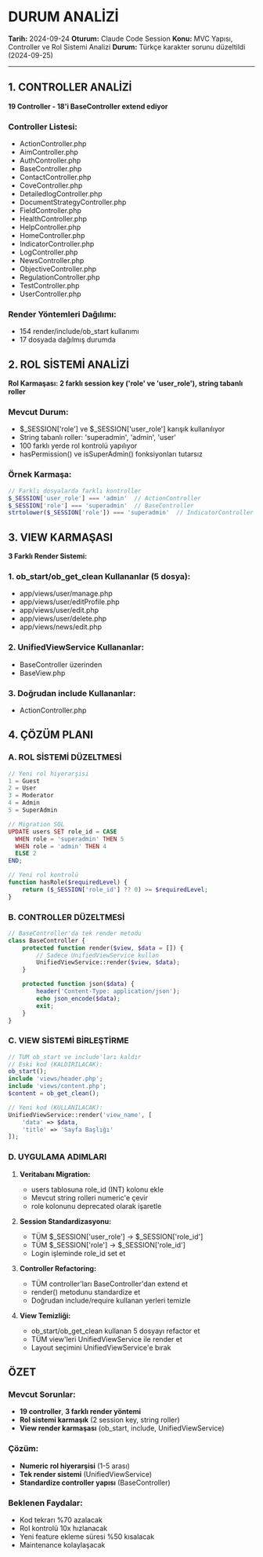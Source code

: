 # DURUM ANALİZİ

**Tarih:** 2024-09-24
**Oturum:** Claude Code Session
**Konu:** MVC Yapısı, Controller ve Rol Sistemi Analizi
**Durum:** Türkçe karakter sorunu düzeltildi (2024-09-25)

---

## 1. CONTROLLER ANALİZİ

**19 Controller - 18'i BaseController extend ediyor**

### Controller Listesi:
- ActionController.php
- AimController.php
- AuthController.php
- BaseController.php
- ContactController.php
- CoveController.php
- DetailedlogController.php
- DocumentStrategyController.php
- FieldController.php
- HealthController.php
- HelpController.php
- HomeController.php
- IndicatorController.php
- LogController.php
- NewsController.php
- ObjectiveController.php
- RegulationController.php
- TestController.php
- UserController.php

### Render Yöntemleri Dağılımı:
- 154 render/include/ob_start kullanımı
- 17 dosyada dağılmış durumda

## 2. ROL SİSTEMİ ANALİZİ

**Rol Karmaşası: 2 farklı session key ('role' ve 'user_role'), string tabanlı roller**

### Mevcut Durum:
- $_SESSION['role'] ve $_SESSION['user_role'] karışık kullanılıyor
- String tabanlı roller: 'superadmin', 'admin', 'user'
- 100 farklı yerde rol kontrolü yapılıyor
- hasPermission() ve isSuperAdmin() fonksiyonları tutarsız

### Örnek Karmaşa:
```php
// Farklı dosyalarda farklı kontroller
$_SESSION['user_role'] === 'admin'  // ActionController
$_SESSION['role'] === 'superadmin'  // BaseController
strtolower($_SESSION['role']) === 'superadmin'  // IndicatorController
```

## 3. VIEW KARMAŞASI

**3 Farklı Render Sistemi:**

### 1. ob_start/ob_get_clean Kullananlar (5 dosya):
- app/views/user/manage.php
- app/views/user/editProfile.php
- app/views/user/edit.php
- app/views/user/delete.php
- app/views/news/edit.php

### 2. UnifiedViewService Kullananlar:
- BaseController üzerinden
- BaseView.php

### 3. Doğrudan include Kullananlar:
- ActionController.php

## 4. ÇÖZÜM PLANI

### A. ROL SİSTEMİ DÜZELTMESİ

```php
// Yeni rol hiyerarşisi
1 = Guest
2 = User
3 = Moderator
4 = Admin
5 = SuperAdmin

// Migration SQL
UPDATE users SET role_id = CASE
  WHEN role = 'superadmin' THEN 5
  WHEN role = 'admin' THEN 4
  ELSE 2
END;

// Yeni rol kontrolü
function hasRole($requiredLevel) {
    return ($_SESSION['role_id'] ?? 0) >= $requiredLevel;
}
```

### B. CONTROLLER DÜZELTMESİ

```php
// BaseController'da tek render metodu
class BaseController {
    protected function render($view, $data = []) {
        // Sadece UnifiedViewService kullan
        UnifiedViewService::render($view, $data);
    }

    protected function json($data) {
        header('Content-Type: application/json');
        echo json_encode($data);
        exit;
    }
}
```

### C. VIEW SİSTEMİ BİRLEŞTİRME

```php
// TÜM ob_start ve include'ları kaldır
// Eski kod (KALDIRILACAK):
ob_start();
include 'views/header.php';
include 'views/content.php';
$content = ob_get_clean();

// Yeni kod (KULLANILACAK):
UnifiedViewService::render('view_name', [
    'data' => $data,
    'title' => 'Sayfa Başlığı'
]);
```

### D. UYGULAMA ADIMLARI

1. **Veritabanı Migration:**
   - users tablosuna role_id (INT) kolonu ekle
   - Mevcut string rolleri numeric'e çevir
   - role kolonunu deprecated olarak işaretle

2. **Session Standardizasyonu:**
   - TÜM $_SESSION['user_role'] → $_SESSION['role_id']
   - TÜM $_SESSION['role'] → $_SESSION['role_id']
   - Login işleminde role_id set et

3. **Controller Refactoring:**
   - TÜM controller'ları BaseController'dan extend et
   - render() metodunu standardize et
   - Doğrudan include/require kullanan yerleri temizle

4. **View Temizliği:**
   - ob_start/ob_get_clean kullanan 5 dosyayı refactor et
   - TÜM view'leri UnifiedViewService ile render et
   - Layout seçimini UnifiedViewService'e bırak

## ÖZET

### Mevcut Sorunlar:
- **19 controller**, **3 farklı render yöntemi**
- **Rol sistemi karmaşık** (2 session key, string roller)
- **View render karmaşası** (ob_start, include, UnifiedViewService)

### Çözüm:
- **Numeric rol hiyerarşisi** (1-5 arası)
- **Tek render sistemi** (UnifiedViewService)
- **Standardize controller yapısı** (BaseController)

### Beklenen Faydalar:
- Kod tekrarı %70 azalacak
- Rol kontrolü 10x hızlanacak
- Yeni feature ekleme süresi %50 kısalacak
- Maintenance kolaylaşacak